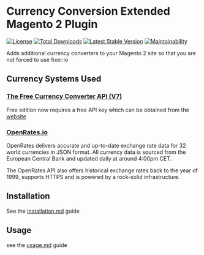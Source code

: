 # Currency Conversion Extended Magento 2 Plugin

[![License](https://poser.pugx.org/sozodesign/magento2-currencyconversionextended/license)](https://packagist.org/packages/sozodesign/magento2-currencyconversionextended)
[![Total Downloads](https://poser.pugx.org/sozodesign/magento2-currencyconversionextended/downloads)](https://packagist.org/packages/sozodesign/magento2-currencyconversionextended)
[![Latest Stable Version](https://poser.pugx.org/sozodesign/magento2-currencyconversionextended/v/stable)](https://packagist.org/packages/sozodesign/magento2-currencyconversionextended)
[![Maintainability](https://api.codeclimate.com/v1/badges/2f3f0ba79d41ea1c054f/maintainability)](https://codeclimate.com/github/sozo-design/Magento2_CurrencyConversionExtended/maintainability)

Adds additional currency converters to your Magento 2 site so that you are not forced to use fixer.io

## Currency Systems Used

### [The Free Currency Converter API (V7)](https://free.currencyconverterapi.com/)
Free edition now requires a free API key which can be obtained from the [website](https://free.currencyconverterapi.com/free-api-key)

### [OpenRates.io](https://openrates.io)
OpenRates delivers accurate and up-to-date exchange rate data for 32 world currencies in JSON format. All currency data is sourced from the European Central Bank and updated daily at around 4:00pm CET.

The OpenRates API also offers historical exchange rates back to the year of 1999, supports HTTPS and is powered by a rock-solid infrastructure.  

## Installation
See the [installation.md](./Guides/INSTALLATION.md) guide

## Usage
see the [usage.md](./Guides/USAGE.md) guide
